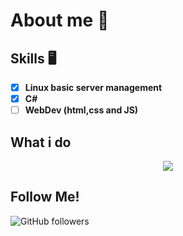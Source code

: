 # About me 🪪

## Skills 🖥️
- [x] **Linux basic server management**
- [x] **C#**
- [ ] **WebDev (html,css and JS)**

## What i do

<p align="center">
   <img src="https://media.giphy.com/media/f9XgHHnPnDjOF1hWpl/giphy.gif" />
   </p>

## Follow Me!
![GitHub followers](https://img.shields.io/github/followers/Krischan-Klug?label=Follow&style=social)
